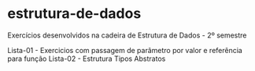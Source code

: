 # estrutura-de-dados
Exercícios desenvolvidos na cadeira de Estrutura de Dados - 2º semestre

Lista-01 - Exercicios com passagem de parâmetro por valor e referência para função
Lista-02 - Estrutura Tipos Abstratos
